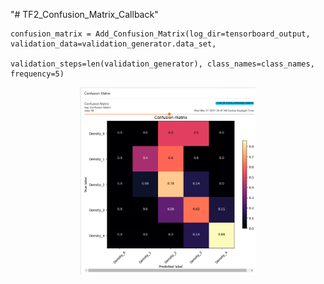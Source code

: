 "# TF2_Confusion_Matrix_Callback" 

```
confusion_matrix = Add_Confusion_Matrix(log_dir=tensorboard_output, validation_data=validation_generator.data_set,
                                        validation_steps=len(validation_generator), class_names=class_names, frequency=5)
```

<p align="center">
    <img src="example/example_confusion_matrix_tensorboard.png" height=300>
</p>